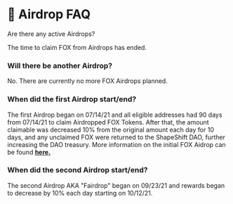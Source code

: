 # 🛬 Airdrop FAQ

Are there any active Airdrops?&#x20;

The time to claim FOX from Airdrops has ended.

### Will there be another Airdrop?

No. There are currently no more FOX Airdrops planned.

### When did the first Airdrop start/end?

The first Airdrop began on 07/14/21 and all eligible addresses had 90 days from 07/14/21 to claim Airdropped FOX Tokens. After that, the amount claimable was decreased 10% from the original amount each day for 10 days, and any unclaimed FOX were returned to the ShapeShift DAO, further increasing the DAO treasury. More information on the initial FOX Aidrop can be found [**here.**](https://shapeshift.com/shapeshift-decentralize-airdrop)

&#x20;

### When did the second Airdrop start/end?&#x20;

The second Airdrop AKA "Fairdrop" began on 09/23/21 and rewards began to decrease by 10% each day starting on 10/12/21.
